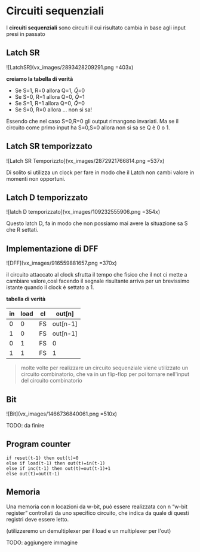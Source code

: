 # Circuiti sequenziali

I **circuiti sequenziali** sono circuiti il cui risultato cambia in base agli input presi in passato

## Latch SR

![LatchSR](vx_images/2893428209291.png =403x)

**creiamo la tabella di verità**
- Se S=1, R=0 allora Q=1, $\bar{Q}$=0
- Se S=0, R=1 allora Q=0, $\bar{Q}$=1
- Se S=1, R=1 allora Q=0, $\bar{Q}$=0
- Se S=0, R=0 allora ... non si sa!

Essendo che nel caso S=0,R=0 gli output rimangono invariati.
Ma se il circuito come primo input ha S=0,S=0 allora non si sa se Q è 0 o 1.



## Latch SR temporizzato

![Latch SR Temporizzto](vx_images/2872921766814.png =537x)

Di solito si utilizza un clock per fare in modo che il Latch non cambi valore in momenti non opportuni.

## Latch D temporizzato

![latch D temporizzato](vx_images/109232555906.png =354x)

Questo latch D, fa in modo che non possiamo mai avere la situazione sa S che R settati.

## Implementazione di DFF

![DFF](vx_images/916559881657.png =370x)


il circuito attaccato al clock sfrutta il tempo che fisico che il not ci mette a cambiare valore,così facendo il segnale risultante arriva per un brevissimo istante quando il clock è settato a 1.


**tabella di verità**

| in  | load | cl  | out[n]   |
| --- | ---- | --- | -------- |
| 0   | 0    | FS  | out[n-1] |
| 1   | 0    | FS  | out[n-1] |
| 0   | 1    | FS  | 0        |
| 1   | 1    | FS  | 1        |


> molte volte per realizzare un circuito sequenziale viene utilizzato un circuito combinatorio, che va in un flip-flop per poi tornare nell'input del circuito combinatorio


## Bit

![Bit](vx_images/1466736840061.png =510x)

TODO: da finire
## Program counter 


```
if reset(t-1) then out(t)=0
else if load(t-1) then out(t)=in(t-1)
else if inc(t-1) then out(t)=out(t-1)+1
else out(t)=out(t-1)
```


## Memoria 

Una memoria con n locazioni da w-bit, può essere realizzata con n “w-bit register” controllati da uno specifico circuito, che indica da quale di questi registri deve essere letto.

(utilizzeremo un demultiplexer per il load e un multiplexer per l'out)



TODO: aggiungere immagine
